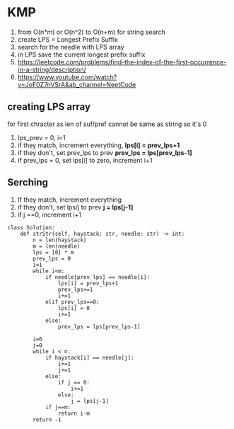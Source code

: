 # KMP

1. from O(n*m) or O(n^2) to O(n+m) for string search
2. create LPS = Longest Prefix Suffix
3. search for the needle with LPS array
4. in LPS save the current longest prefix suffix
5. https://leetcode.com/problems/find-the-index-of-the-first-occurrence-in-a-string/description/
6. https://www.youtube.com/watch?v=JoF0Z7nVSrA&ab_channel=NeetCode

## creating LPS array

for first chracter as len of suf/pref cannot be same as string so it's 0
1. lps_prev = 0, i=1
2. if they match, increment everything, **lps[i] = prev_lps+1**
3. if they don't, set prev_lps to prev **prev_lps = lps[prev_lps-1]**
4. if prev_lps = 0, set lps[i] to zero, increment i+1

## Serching 

1. If they match, increment everything
2. if they don't, set lps/j to prev **j = lps[j-1]**
3. if j ==0, increment i+1

```
class Solution:
    def strStr(self, haystack: str, needle: str) -> int:
        n = len(haystack)
        m = len(needle)
        lps = [0] * m
        prev_lps = 0
        i=1
        while i<m:
            if needle[prev_lps] == needle[i]:
                lps[i] = prev_lps+1
                prev_lps+=1
                i+=1
            elif prev_lps==0:
                lps[i] = 0
                i+=1
            else:
                prev_lps = lps[prev_lps-1]

        i=0
        j=0
        while i < n:
            if haystack[i] == needle[j]:
                i+=1
                j+=1
            else:
                if j == 0:
                    i+=1
                else:
                    j = lps[j-1]
            if j==m:
                return i-m
        return -1
        
```
